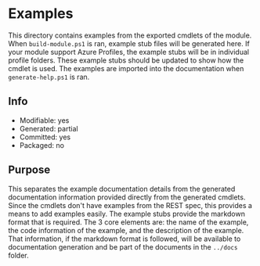 # Examples
This directory contains examples from the exported cmdlets of the module. When `build-module.ps1` is ran, example stub files will be generated here. If your module support Azure Profiles, the example stubs will be in individual profile folders. These example stubs should be updated to show how the cmdlet is used. The examples are imported into the documentation when `generate-help.ps1` is ran.

## Info
- Modifiable: yes
- Generated: partial
- Committed: yes
- Packaged: no

## Purpose
This separates the example documentation details from the generated documentation information provided directly from the generated cmdlets. Since the cmdlets don't have examples from the REST spec, this provides a means to add examples easily. The example stubs provide the markdown format that is required. The 3 core elements are: the name of the example, the code information of the example, and the description of the example. That information, if the markdown format is followed, will be available to documentation generation and be part of the documents in the `../docs` folder.